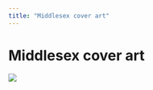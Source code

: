 ```yaml
---
title: "Middlesex cover art"
---
```


# Middlesex cover art

![][1]

 [1]: /files/images/middlesex_cover_art.jpg